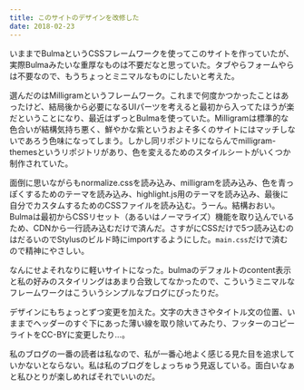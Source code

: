 ```yaml
---
title: このサイトのデザインを改修した
date: 2018-02-23
---
```


いままでBulmaというCSSフレームワークを使ってこのサイトを作っていたが、実際Bulmaみたいな重厚なものは不要だなと思っていた。タブやらフォームやらは不要なので、もうちょっとミニマルなものにしたいと考えた。

選んだのはMilligramというフレームワーク。これまで何度かつかったことはあったけど、結局後から必要になるUIパーツを考えると最初から入ってたほうが楽だということになり、最近はずっとBulmaを使っていた。Milligramは標準的な色合いが結構気持ち悪く、鮮やかな紫というおよそ多くのサイトにはマッチしないであろう色味になってしまう。しかし同リポジトリにならんでmilligram-themesというリポジトリがあり、色を変えるためのスタイルシートがいくつか制作されていた。

面倒に思いながらもnormalize.cssを読み込み、milligramを読み込み、色を青っぽくするためのテーマを読み込み、highlight.js用のテーマを読み込み、最後に自分でカスタムするためのCSSファイルを読み込む。うーん。結構おおい。Bulmaは最初からCSSリセット（あるいはノーマライズ）機能を取り込んでいるため、CDNから一行読み込むだけで済んだ。さすがにCSSだけで5つ読み込むのはだるいのでStylusのビルド時にimportするようにした。`main.css`だけで済むので精神にやさしい。

なんにせよそれなりに軽いサイトになった。bulmaのデフォルトのcontent表示と私の好みのスタイリングはあまり合致してなかったので、こういうミニマルなフレームワークはこういうシンプルなブログにぴったりだ。

デザインにもちょっとずつ変更を加えた。文字の大きさやタイトル文の位置、いままでヘッダーのすぐ下にあった薄い線を取り除いてみたり、フッターのコピーライトをCC-BYに変更したり…。

私のブログの一番の読者は私なので、私が一番心地よく感じる見た目を追求していかないとならない。私は私のブログをしょっちゅう見返している。面白いなぁと私ひとりが楽しめればそれでいいのだ。